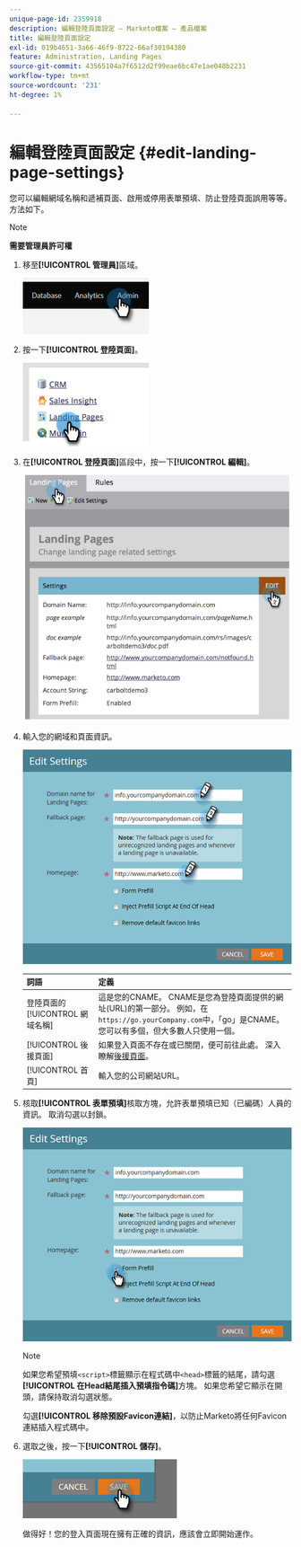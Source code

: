 ```yaml
---
unique-page-id: 2359918
description: 編輯登陸頁面設定 — Marketo檔案 — 產品檔案
title: 編輯登陸頁面設定
exl-id: 019b4651-3a66-46f9-8722-66af30194380
feature: Administration, Landing Pages
source-git-commit: 43565104a7f6512d2f99eae6bc47e1ae048b2231
workflow-type: tm+mt
source-wordcount: '231'
ht-degree: 1%

---
```


# 編輯登陸頁面設定 {#edit-landing-page-settings}

您可以編輯網域名稱和遞補頁面、啟用或停用表單預填、防止登陸頁面誤用等等。 方法如下。

>[!NOTE]
>
>**需要管理員許可權**

1. 移至&#x200B;**[!UICONTROL 管理員]**&#x200B;區域。

   ![](assets/edit-landing-page-settings-1.png)

1. 按一下&#x200B;**[!UICONTROL 登陸頁面]**。

   ![](assets/edit-landing-page-settings-2.png)

1. 在&#x200B;**[!UICONTROL 登陸頁面]**&#x200B;區段中，按一下&#x200B;**[!UICONTROL 編輯]**。

   ![](assets/edit-landing-page-settings-3.png)

1. 輸入您的網域和頁面資訊。

   ![](assets/edit-landing-page-settings-4.png)

   | 詞語 | 定義 |
   |---|---|
   | 登陸頁面的[!UICONTROL 網域名稱] | 這是您的CNAME。 CNAME是您為登陸頁面提供的網址(URL)的第一部分。 例如，在`https://go.yourCompany.com`中，「go」是CNAME。 您可以有多個，但大多數人只使用一個。 |
   | [!UICONTROL 後援頁面] | 如果登入頁面不存在或已關閉，便可前往此處。 深入瞭解[後援頁面](/help/marketo/product-docs/administration/settings/set-a-fallback-page.md)。 |
   | [!UICONTROL 首頁] | 輸入您的公司網站URL。 |

1. 核取&#x200B;**[!UICONTROL 表單預填]**&#x200B;核取方塊，允許表單預填已知（已編碼）人員的資訊。 取消勾選以封鎖。

   ![](assets/edit-landing-page-settings-5.png)

   >[!NOTE]
   >
   >如果您希望預填`<script>`標籤顯示在程式碼中`<head>`標籤的結尾，請勾選&#x200B;**[!UICONTROL 在Head結尾插入預填指令碼]**&#x200B;方塊。 如果您希望它顯示在開頭，請保持取消勾選狀態。
   >
   >勾選&#x200B;**[!UICONTROL 移除預設Favicon連結]**，以防止Marketo將任何Favicon連結插入程式碼中。

1. 選取之後，按一下&#x200B;**[!UICONTROL 儲存]**。

   ![](assets/edit-landing-page-settings-6.png)

   做得好！您的登入頁面現在擁有正確的資訊，應該會立即開始運作。
